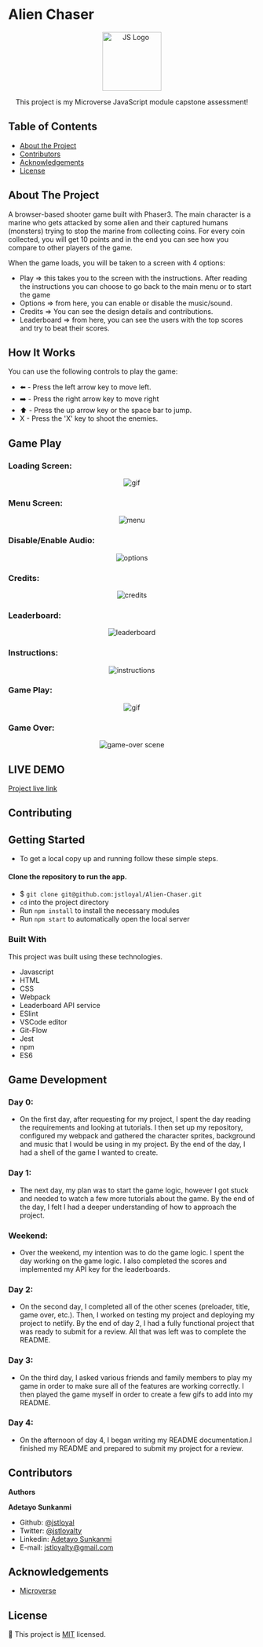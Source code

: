 # Alien Chaser

<!--
*** Thanks for checking out this README Template. If you have a suggestion that would
*** make this better, please fork the repo and create a pull request or simply open
*** an issue with the tag "enhancement".
*** Thanks again! Now go create something AMAZING! :D
-->

<!-- PROJECT SHIELDS -->

<p align="center">
  <a href="https://github.com/ebeagusamuel/to-do-APP">
    <img src="https://res.cloudinary.com/teepublic/image/private/s--7Tt9zji_--/t_Resized%20Artwork/c_fit,g_north_west,h_954,w_954/co_000000,e_outline:48/co_000000,e_outline:inner_fill:48/co_ffffff,e_outline:48/co_ffffff,e_outline:inner_fill:48/co_bbbbbb,e_outline:3:1000/c_mpad,g_center,h_1260,w_1260/b_rgb:eeeeee/c_limit,f_jpg,h_630,q_90,w_630/v1539274051/production/designs/3302114_0.jpg" alt="JS Logo" width="120" height="120">
  </a>

  <p align="center">
    This project is my Microverse JavaScript module capstone assessment!
  </p>
</p>

<!-- TABLE OF CONTENTS -->

## Table of Contents

- [About the Project](#about-the-project)
- [Contributors](#contributors)
- [Acknowledgements](#acknowledgements)
- [License](#license)

## About The Project

A browser-based shooter game built with Phaser3. The main character is a marine who gets attacked by some alien and their captured humans (monsters) trying to stop the marine from collecting coins. For every coin collected, you will get 10 points and in the end you can see how you compare to other players of the game.

When the game loads, you will be taken to a screen with 4 options:
* Play => this takes you to the screen with the instructions. After reading the instructions you can choose to go back to the main menu or to start the game
* Options => from here, you can enable or disable the music/sound.
* Credits => You can see the design details and contributions.
* Leaderboard => from here, you can see the users with the top scores and try to beat their scores.

## How It Works

You can use the following controls to play the game:
* ⬅️ - Press the left arrow key to move left.
* ➡️ - Press the right arrow key to move right
* ⬆️ - Press the up arrow key or the space bar to jump.
* X - Press the 'X' key to shoot the enemies.

## Game Play

### Loading Screen:
<p align="center">
    <img src="./assets/images/" alt="gif" >
</p>

### Menu Screen:
<p align="center">
    <img src="./assets/images/loading.png" alt="menu" >
</p>

### Disable/Enable Audio:
<p align="center">
    <img src="./assets/images/audio.png" alt="options" >
</p>

### Credits:
<p align="center">
    <img src="./assets/images/credits.png" alt="credits" >
</p>

### Leaderboard:
<p align="center">
    <img src="./assets/images/leaderboard.png" alt="leaderboard" >
</p>

### Instructions:
<p align="center">
    <img src="./assets/images/instructions.png" alt="instructions" >
</p>

### Game Play:
<p align="center">
    <img src="./assets/images/game-scene.gif" alt="gif" >
</p>

### Game Over:
<p align="center">
    <img src="./assets/images/game-over.png" alt="game-over scene" >
</p>

## LIVE DEMO
[Project live link]()

## Contributing
<!-- ABOUT THE PROJECT -->

## Getting Started
- To get a local copy up and running follow these simple steps.

#### Clone the repository to run the app.

- $ `git clone git@github.com:jstloyal/Alien-Chaser.git`
- `cd` into the project directory
- Run `npm install` to install the necessary modules
- Run `npm start` to automatically open the local server

### Built With

This project was built using these technologies.

- Javascript
- HTML
- CSS
- Webpack
- Leaderboard API service
- ESlint
- VSCode editor
- Git-Flow
- Jest
- npm
- ES6

<!--GAME DEVELOPMENT-->
## Game Development
### Day 0:
* On the first day, after requesting for my project, I spent the day reading the requirements and looking at tutorials. I then set up my repository, configured my webpack and gathered the character sprites, background and music that I would be using in my project. By the end of the day, I had a shell of the game I wanted to create.

### Day 1:
* The next day, my plan was to start the game logic, however I got stuck and needed to watch a few more tutorials about the game. By the end of the day, I felt I had a deeper understanding of how to approach the project.

### Weekend:
* Over the weekend, my intention was to do the game logic. I spent the day working on the game logic. I also completed the scores and implemented my API key for the leaderboards.

### Day 2:
* On the second day, I completed all of the other scenes (preloader, title, game over, etc.). Then, I worked on testing my project and deploying my project to netlify. By the end of day 2, I had a fully functional project that was ready to submit for a review. All that was left was to complete the README.

### Day 3:
* On the third day, I asked various friends and family members to play my game in order to make sure all of the features are working correctly. I then played the game myself in order to create a few gifs to add into my README.

### Day 4:
* On the afternoon of day 4,  I began writing my README documentation.I finished my README and prepared to submit my project for a review.


## Contributors

**Authors**

​**Adetayo Sunkanmi**

- Github: [@jstloyal](https://github.com/jstloyal)
- Twitter: [@jstloyalty](https://twitter.com/jstloyalty)
- Linkedin: [Adetayo Sunkanmi](https://www.linkedin.com/in/jstloyalty)
- E-mail: jstloyalty@gmail.com

<!-- ACKNOWLEDGEMENTS -->

## Acknowledgements

- [Microverse](https://www.microverse.org/)

## License

📝
This project is [MIT](https://opensource.org/licenses/MIT) licensed.
